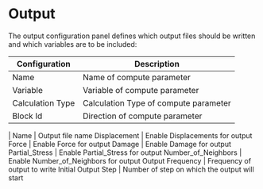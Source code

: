 <!--
SPDX-FileCopyrightText: 2023 PeriHub <https://github.com/PeriHub>

SPDX-License-Identifier: Apache-2.0
-->

# Output

The output configuration panel defines which output files should be written and which variables are to be included:

Configuration | Description
--- | ---
Name | Name of compute parameter
Variable | Variable of compute parameter
Calculation Type | Calculation Type of compute parameter
Block Id | Direction of compute parameter
|
Name | Output file name
Displacement | Enable Displacements for output
Force | Enable Force for output
Damage | Enable Damage for output
Partial_Stress | Enable Partial_Stress for output
Number_of_Neighbors | Enable Number_of_Neighbors for output
Output Frequency | Frequency of output to write
Initial Output Step | Number of step on which the output will start
